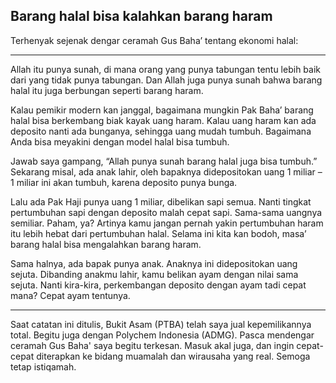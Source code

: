 ## Barang halal bisa kalahkan barang haram ##

Terhenyak sejenak dengar ceramah Gus Baha’ tentang ekonomi halal:

---

Allah itu punya sunah, di mana orang yang punya tabungan tentu lebih baik dari yang tidak punya tabungan. Dan Allah juga punya sunah bahwa barang halal itu juga berbungan seperti barang haram.

Kalau pemikir modern kan janggal, bagaimana mungkin Pak Baha’ barang halal bisa berkembang biak kayak uang haram. Kalau uang haram kan ada deposito nanti ada bunganya, sehingga uang mudah tumbuh. Bagaimana Anda bisa meyakini dengan model halal bisa tumbuh.

Jawab saya gampang, “Allah punya sunah barang halal juga bisa tumbuh.” Sekarang misal, ada anak lahir, oleh bapaknya didepositokan uang 1 miliar – 1 miliar ini akan tumbuh, karena deposito punya bunga.

Lalu ada Pak Haji punya uang 1 miliar, dibelikan sapi semua. Nanti tingkat pertumbuhan sapi dengan deposito malah cepat sapi. Sama-sama uangnya semiliar. Paham, ya? Artinya kamu jangan pernah yakin pertumbuhan haram itu lebih hebat dari pertumbuhan halal. Selama ini kita kan bodoh, masa’ barang halal bisa mengalahkan barang haram.

Sama halnya, ada bapak punya anak. Anaknya ini didepositokan uang sejuta. Dibanding anakmu lahir, kamu belikan ayam dengan nilai sama sejuta. Nanti kira-kira, perkembangan deposito dengan ayam tadi cepat mana? Cepat ayam tentunya.

---

Saat catatan ini ditulis, Bukit Asam (PTBA) telah saya jual kepemilikannya total. Begitu juga dengan Polychem Indonesia (ADMG). Pasca mendengar ceramah Gus Baha' saya begitu terkesan. Masuk akal juga, dan ingin cepat-cepat diterapkan ke bidang muamalah dan wirausaha yang real. Semoga tetap istiqamah.

